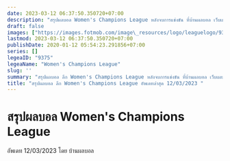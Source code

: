 ```yaml
---
date: 2023-03-12 06:37:50.350720+07:00
description: "สรุปผลบอล Women's Champions League หลังจบการแข่งขัน ที่บ้านผลบอล เว็บเผยแพร่ข้อมูลการแข่งขันฟุตบอลที่เชื่อถือได้ และ อัพเดทไวที่สุด"
draft: false
images: ["https://images.fotmob.com/image\_resources/logo/leaguelogo/9375.png"]
lastmod: 2023-03-12 06:37:50.350720+07:00
publishDate: 2020-01-12 05:54:23.291856+07:00
series: []
legeaID: "9375"
legeaName: "Women's Champions League"
slug: ''
summary: "สรุปผลบอล ลีก Women's Champions League หลังจบการแข่งขัน ที่บ้านผลบอล เว็บเผยแพร่ข้อมูลการแข่งขันฟุตบอลที่เชื่อถือได้ และ อัพเดทไวที่สุด"
title: "สรุปผลบอล ลีก Women's Champions League อัพเดทล่าสุด 12/03/2023 "
---
```


# สรุปผลบอล Women's Champions League
อัพเดท 12/03/2023 โดย บ้านผลบอล

